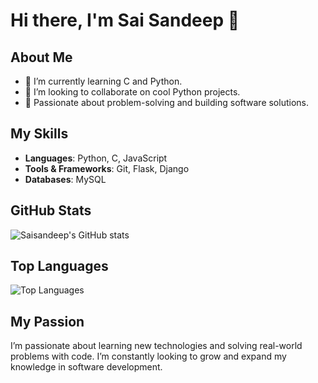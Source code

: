 # Hi there, I'm Sai Sandeep 👋

## About Me
- 🌱 I’m currently learning C and Python.
- 👯 I’m looking to collaborate on cool Python projects.
- 🚀 Passionate about problem-solving and building software solutions.



## My Skills
- **Languages**: Python, C, JavaScript
- **Tools & Frameworks**: Git, Flask, Django
- **Databases**: MySQL


## GitHub Stats
![Saisandeep's GitHub stats](https://github-readme-stats.vercel.app/api?username=Saisandeep05&show_icons=true&theme=radical)

## Top Languages
![Top Languages](https://github-readme-stats.vercel.app/api/top-langs/?username=Saisandeep05&layout=compact&theme=radical)

## My Passion
I’m passionate about learning new technologies and solving real-world problems with code. I’m constantly looking to grow and expand my knowledge in software development.
